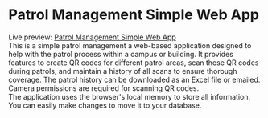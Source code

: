 # Patrol Management Simple Web App

Live preview: [Patrol Management Simple Web App](https://samuelabyan.github.io/patrol-management/)
<br>
This is a simple patrol management a web-based application designed to help with the patrol process within a campus or building. It provides features to create QR codes for different patrol areas, scan these QR codes during patrols, and maintain a history of all scans to ensure thorough coverage. The patrol history can be downloaded as an Excel file or emailed. Camera permissions are required for scanning QR codes.
<br>
The application uses the browser's local memory to store all information. You can easily make changes to move it to your database.
